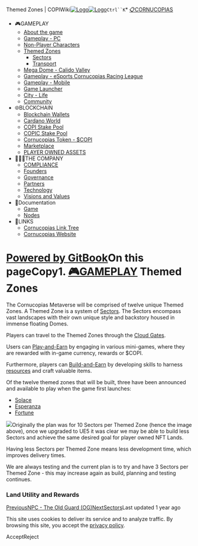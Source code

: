 Themed Zones | COPIWiki[![Logo](https://copiwiki.cornucopias.io/~gitbook/image?url=https%3A%2F%2F1762761122-files.gitbook.io%2F%7E%2Ffiles%2Fv0%2Fb%2Fgitbook-x-prod.appspot.com%2Fo%2Forganizations%252FVpfHHIHQI6ROs7kspCfa%252Fsites%252Fsite_dzbNR%252Flogo%252FxczoLfMLSrLZyl8UxDSg%252FCornucopias_Logo-White-Medium.png%3Falt%3Dmedia%26token%3Dcfef2e74-c264-4b9d-bc1c-d89788f5dc9c&width=260&dpr=4&quality=100&sign=ce383b9c&sv=2)![Logo](https://copiwiki.cornucopias.io/~gitbook/image?url=https%3A%2F%2F1762761122-files.gitbook.io%2F%7E%2Ffiles%2Fv0%2Fb%2Fgitbook-x-prod.appspot.com%2Fo%2Forganizations%252FVpfHHIHQI6ROs7kspCfa%252Fsites%252Fsite_dzbNR%252Flogo%252FxczoLfMLSrLZyl8UxDSg%252FCornucopias_Logo-White-Medium.png%3Falt%3Dmedia%26token%3Dcfef2e74-c264-4b9d-bc1c-d89788f5dc9c&width=260&dpr=4&quality=100&sign=ce383b9c&sv=2)](/)`Ctrl``K`* [📋CORNUCOPIAS](/)
* 🎮GAMEPLAY
	+ [About the game](/gameplay/about-the-game)
	+ [Gameplay - PC](/gameplay/gameplay-pc)
	+ [Non-Player Characters](/gameplay/non-player-characters)
	+ [Themed Zones](/gameplay/themed-zones)
		- [Sectors](/gameplay/themed-zones/sectors)
		- [Transport](/gameplay/themed-zones/transport)
	+ [Mega Dome - Calido Valley](/gameplay/mega-dome-calido-valley)
	+ [Gameplay - eSports Cornucopias Racing League](/gameplay/gameplay-esports-cornucopias-racing-league)
	+ [Gameplay - Mobile](/gameplay/gameplay-mobile)
	+ [Game Launcher](/gameplay/game-launcher)
	+ [City - Life](/gameplay/city-life)
	+ [Community](/gameplay/community)
* 🌐BLOCKCHAIN
	+ [Blockchain Wallets](/blockchain/blockchain-wallets)
	+ [Cardano World](/blockchain/cardano-world)
	+ [COPI Stake Pool](/blockchain/copi-stake-pool)
	+ [COPIC Stake Pool](/blockchain/copic-stake-pool)
	+ [Cornucopias Token - $COPI](/blockchain/cornucopias-token-usdcopi)
	+ [Marketplace](/blockchain/marketplace)
	+ [PLAYER OWNED ASSETS](/blockchain/player-owned-assets)
* 🧑‍🤝‍🧑THE COMPANY
	+ [COMPLIANCE](/the-company/compliance)
	+ [Founders](/the-company/founders)
	+ [Governance](/the-company/governance)
	+ [Partners](/the-company/partners)
	+ [Technology](/the-company/technology)
	+ [Visions and Values](/the-company/visions-and-values)
* 📖Documentation
	+ [Game](/documentation/game)
	+ [Nodes](/documentation/nodes)
* 🔗LINKS
	+ [Cornucopias Link Tree](https://linktr.ee/cornucopias.game)
	+ [Cornucopias Website](https://www.cornucopias.io)

[Powered by GitBook](https://www.gitbook.com/?utm_source=content&utm_medium=trademark&utm_campaign=PQmCVki2WHg9QcW9pdrX)On this pageCopy1. [🎮GAMEPLAY](/gameplay)
Themed Zones
============

The Cornucopias Metaverse will be comprised of twelve unique Themed Zones. A Themed Zone is a system of [Sectors](/gameplay/themed-zones/sectors). The Sectors encompass vast landscapes with their own unique style and backstory housed in immense floating Domes. 

 Players can travel to the Themed Zones through the [Cloud Gates](/gameplay/gameplay-pc/cloud-gates).

Users can [Play-and-Earn](/gameplay/about-the-game/play-and-earn) by engaging in various mini-games, where they are rewarded with in-game currency, rewards or $COPI. 

Furthermore, players can [Build-and-Earn](/gameplay/about-the-game/build-and-earn) by developing skills to harness [resources](/gameplay/gameplay-pc/resources) and craft valuable items.

Of the twelve themed zones that will be built, three have been announced and available to play when the game first launches: 

* [Solace](/gameplay/themed-zones/sectors/zone-1-solace)
* [Esperanza](/gameplay/themed-zones/sectors/zone-2-esperanza)
* [Fortune](/gameplay/themed-zones/sectors/zone-3-fortune)

![](https://copiwiki.cornucopias.io/~gitbook/image?url=https%3A%2F%2F4046923609-files.gitbook.io%2F%7E%2Ffiles%2Fv0%2Fb%2Fgitbook-x-prod.appspot.com%2Fo%2Fspaces%252FPQmCVki2WHg9QcW9pdrX%252Fuploads%252Fs53K75XBY3QdtpWEElQo%252Fsectors.png%3Falt%3Dmedia%26token%3Dee4ff4d2-1625-4d8c-988f-f7963d8abff8&width=768&dpr=4&quality=100&sign=dabfea68&sv=2)Originally the plan was for 10 Sectors per Themed Zone (hence the image above), once we upgraded to UE5 it was clear we may be able to build less Sectors and achieve the same desired goal for player owned NFT Lands. 

Having less Sectors per Themed Zone means less development time, which improves delivery times.

We are always testing and the current plan is to try and have 3 Sectors per Themed Zone - this may increase again as build, planning and testing continues.

### Land Utility and Rewards

[PreviousNPC - The Old Guard (OG)](/gameplay/non-player-characters/npc-the-old-guard-og)[NextSectors](/gameplay/themed-zones/sectors)Last updated 1 year ago

This site uses cookies to deliver its service and to analyze traffic. By browsing this site, you accept the [privacy policy](https://www.cornucopias.io/privacy-policy).

AcceptReject